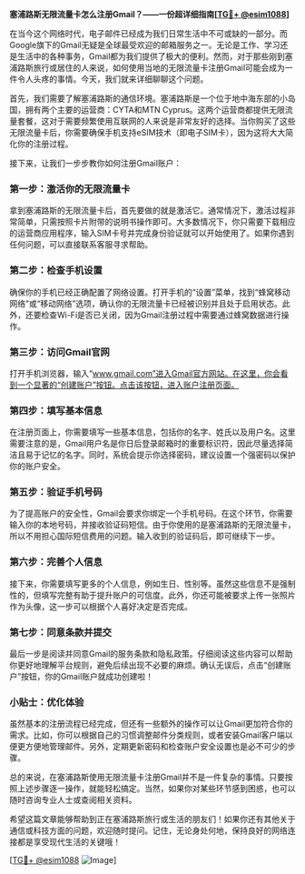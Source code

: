 **塞浦路斯无限流量卡怎么注册Gmail？——一份超详细指南[[TG💪+ @esim1088](https://t.me/s/esim1088)]**

在当今这个网络时代，电子邮件已经成为我们日常生活中不可或缺的一部分。而Google旗下的Gmail无疑是全球最受欢迎的邮箱服务之一。无论是工作、学习还是生活中的各种事务，Gmail都为我们提供了极大的便利。然而，对于那些刚到塞浦路斯旅行或居住的人来说，如何使用当地的无限流量卡注册Gmail可能会成为一件令人头疼的事情。今天，我们就来详细聊聊这个问题。

首先，我们需要了解塞浦路斯的通信环境。塞浦路斯是一个位于地中海东部的小岛国，拥有两个主要的运营商：CYTA和MTN Cyprus。这两个运营商都提供无限流量套餐，这对于需要频繁使用互联网的人来说是非常友好的选择。当你购买了这些无限流量卡后，你需要确保手机支持eSIM技术（即电子SIM卡），因为这将大大简化你的注册过程。

接下来，让我们一步步教你如何注册Gmail账户：

### **第一步：激活你的无限流量卡**
拿到塞浦路斯的无限流量卡后，首先要做的就是激活它。通常情况下，激活过程非常简单，只需按照卡片附带的说明书操作即可。大多数情况下，你只需要下载相应的运营商应用程序，输入SIM卡号并完成身份验证就可以开始使用了。如果你遇到任何问题，可以直接联系客服寻求帮助。

### **第二步：检查手机设置**
确保你的手机已经正确配置了网络设置。打开手机的“设置”菜单，找到“蜂窝移动网络”或“移动网络”选项，确认你的无限流量卡已经被识别并且处于启用状态。此外，还要检查Wi-Fi是否已关闭，因为Gmail注册过程中需要通过蜂窝数据进行操作。

### **第三步：访问Gmail官网**
打开手机浏览器，输入“www.gmail.com”进入Gmail官方网站。在这里，你会看到一个显著的“创建账户”按钮。点击该按钮，进入账户注册页面。

### **第四步：填写基本信息**
在注册页面上，你需要填写一些基本信息，包括你的名字、姓氏以及用户名。这里需要注意的是，Gmail用户名是你日后登录邮箱时的重要标识符，因此尽量选择简洁且易于记忆的名字。同时，系统会提示你选择密码，建议设置一个强密码以保护你的账户安全。

### **第五步：验证手机号码**
为了提高账户的安全性，Gmail会要求你绑定一个手机号码。在这个环节，你需要输入你的本地号码，并接收验证码短信。由于你使用的是塞浦路斯的无限流量卡，所以不用担心国际短信费用的问题。输入收到的验证码后，即可继续下一步。

### **第六步：完善个人信息**
接下来，你需要填写更多的个人信息，例如生日、性别等。虽然这些信息不是强制性的，但填写完整有助于提升账户的可信度。此外，你还可能被要求上传一张照片作为头像，这一步可以根据个人喜好决定是否完成。

### **第七步：同意条款并提交**
最后一步是阅读并同意Gmail的服务条款和隐私政策。仔细阅读这些内容可以帮助你更好地理解平台规则，避免后续出现不必要的麻烦。确认无误后，点击“创建账户”按钮，你的Gmail账户就成功创建啦！

### **小贴士：优化体验**
虽然基本的注册流程已经完成，但还有一些额外的操作可以让Gmail更加符合你的需求。比如，你可以根据自己的习惯调整邮件分类规则，或者安装Gmail客户端以便更方便地管理邮件。另外，定期更新密码和检查账户安全设置也是必不可少的步骤。

总的来说，在塞浦路斯使用无限流量卡注册Gmail并不是一件复杂的事情。只要按照上述步骤逐一操作，就能轻松搞定。当然，如果你对某些环节感到困惑，也可以随时咨询专业人士或查阅相关资料。

希望这篇文章能够帮助到正在塞浦路斯旅行或生活的朋友们！如果你还有其他关于通信或科技方面的问题，欢迎随时提问。记住，无论身处何地，保持良好的网络连接都是享受现代生活的关键哦！

[[TG💪+ @esim1088](https://t.me/s/esim1088) ![Image](https://i.postimg.cc/4NQfJmqS/Snipaste-2025-05-13-00-14-12.png)]